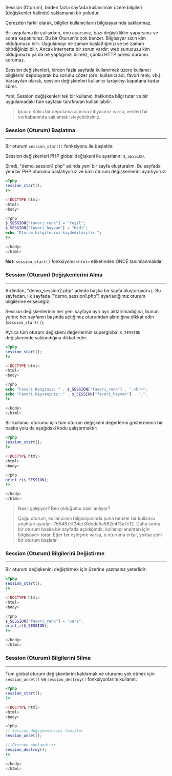 Session (Oturum), birden fazla sayfada kullanılmak üzere bilgileri (değişkenler halinde) saklamanın bir yoludur.

Çerezden farklı olarak, bilgiler kullanıcıların bilgisayarında saklanmaz.

Bir uygulama ile çalışırken, onu açarsınız, bazı değişiklikler yaparsınız ve sonra kapatırsınız. Bu bir Oturum'a çok benzer. Bilgisayar sizin kim olduğunuzu bilir. Uygulamayı ne zaman başlattığınızı ve ne zaman bitirdiğinizi bilir. Ancak internette bir sorun vardır: web sunucusu kim olduğunuzu ya da ne yaptığınızı bilmez, çünkü HTTP adresi durumu korumaz.

Session değişkenleri, birden fazla sayfada kullanılmak üzere kullanıcı bilgilerini depolayarak bu sorunu çözer (örn. kullanıcı adı, favori renk, vb.). Varsayılan olarak, session değişkenleri kullanıcı tarayıcıyı kapatana kadar sürer.

Yani; Session değişkenleri tek bir kullanıcı hakkında bilgi tutar ve bir uygulamadaki tüm sayfalar tarafından kullanılabilir.

>İpucu: Kalıcı bir depolama alanına ihtiyacınız varsa, verileri bir veritabanında saklamak isteyebilirsiniz.

### Session (Oturum) Başlatma
---
Bir oturum `session_start()` fonksiyonu ile başlatılır.

Session değişkenleri PHP global değişkeni ile ayarlanır: `$_SESSION`.

Şimdi, "demo_session1.php" adında yeni bir sayfa oluşturalım. Bu sayfada yeni bir PHP oturumu başlatıyoruz ve bazı oturum değişkenlerini ayarlıyoruz:

```PHP title:'Oturum başlatma ve değer atama'
<?php
session_start();
?>

<!DOCTYPE html>
<html>
<body>

<?php
$_SESSION["favori_renk"] = "Yeşil";
$_SESSION["favori_hayvan"] = "Kedi";
echo "Oturum bilgilerini kaydedilmiştir.";
?>

</body>
</html>
```

**Not:** `session_start()` fonksiyonu `<html>` etiketinden ÖNCE tanımlanmalıdır.

### Session (Oturum) Değişkenlerini Alma
---
Ardından, "demo_session2.php" adında başka bir sayfa oluşturuyoruz. Bu sayfadan, ilk sayfada ("demo_session1.php") ayarladığımız oturum bilgilerine erişeceğiz.

Session değişkenlerinin her yeni sayfaya ayrı ayrı aktarılmadığına, bunun yerine her sayfanın başında açtığımız oturumdan alındığına dikkat edin (`session_start()`).

Ayrıca tüm oturum değişkeni değerlerinin superglobal `$_SESSION` değişkeninde saklandığına dikkat edin:

```PHP title:'Oturum bilgilerine erişme'
<?php
session_start();
?>

<!DOCTYPE html>
<html>
<body>

<?php
echo "Favori Renginiz: " . $_SESSION["favori_renk"] . ".<br>";
echo "Favori Hayvanınız: " . $_SESSION["favori_hayvan"] . ".";
?>

</body>
</html>
```

Bir kullanıcı oturumu için tüm oturum değişkeni değerlerini göstermenin bir başka yolu da aşağıdaki kodu çalıştırmaktır:

```PHP title:'Oturum değişkenlerine erişmenin alternatif yolu'
<?php
session_start();
?>

<!DOCTYPE html>
<html>
<body>

<?php
print_r($_SESSION);
?>

</body>
</html>
```

>Nasıl çalışıyor? Ben olduğumu nasıl anlıyor?
>
>Çoğu oturum, kullanıcının bilgisayarında şuna benzer bir kullanıcı anahtarı ayarlar: 765487cf34ert8dede5a562e4f3a7e12. Daha sonra, bir oturum başka bir sayfada açıldığında, kullanıcı anahtarı için bilgisayarı tarar. Eğer bir eşleşme varsa, o oturuma erişir, yoksa yeni bir oturum başlatır.

### Session (Oturum) Bilgilerini Değiştirme
---
Bir oturum değişkenini değiştirmek için üzerine yazmanız yeterlidir:

```PHP title:'Oturum bilgilerini güncelleme'
<?php
session_start();
?>

<!DOCTYPE html>
<html>
<body>

<?php
$_SESSION["favori_renk"] = "Sarı";
print_r($_SESSION);
?>

</body>
</html>
```

### Session (Oturum) Bilgilerini Silme
---
Tüm global oturum değişkenlerini kaldırmak ve oturumu yok etmek için `session_unset()` ve `session_destroy()` fonksiyonlarını kullanın:

```PHP title:'Oturum silme'
<?php
session_start();
?>

<!DOCTYPE html>
<html>
<body>

<?php
// Session değişkenlerini temizler
session_unset();

// Oturumu sonlandırır
session_destroy();
?>

</body>
</html>
```

